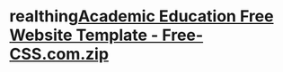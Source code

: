 # realthing[Academic Education Free Website Template - Free-CSS.com.zip](https://github.com/Nobee404/realthing/files/9860311/Academic.Education.Free.Website.Template.-.Free-CSS.com.zip)
